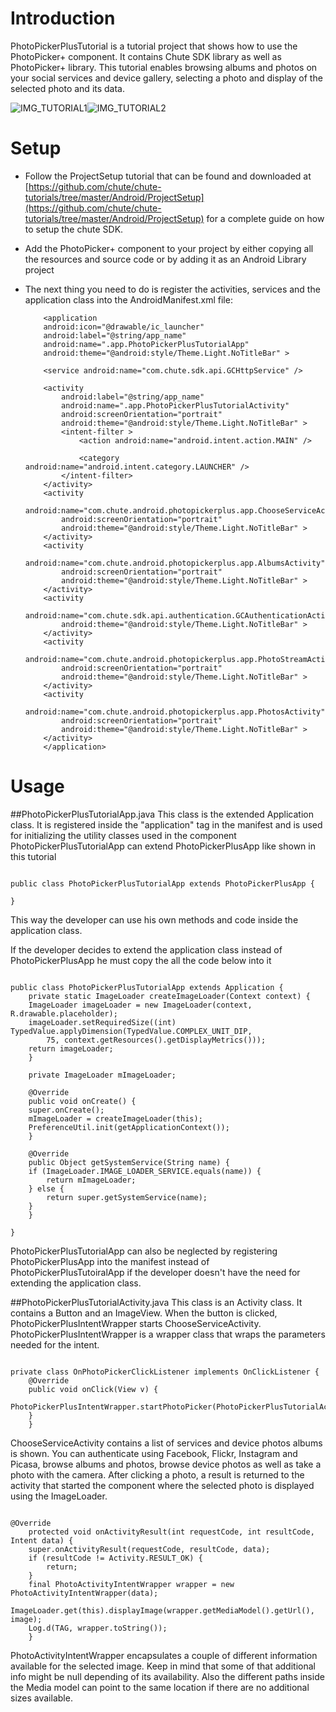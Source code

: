 Introduction
====

PhotoPickerPlusTutorial is a tutorial project that shows how to use the PhotoPicker+ component. It contains Chute SDK library as well as PhotoPicker+ library. This tutorial enables browsing albums and photos on your social services and device gallery, selecting a photo and display of the selected photo and its data.

![IMG_TUTORIAL1](https://github.com/chute/photo-picker-plus/raw/master/Android/PhotoPickerPlusTutorial/screenshots/IMG_Tutorial1.png)![IMG_TUTORIAL2](https://github.com/chute/photo-picker-plus/raw/master/Android/PhotoPickerPlusTutorial/screenshots/IMG_Tutorial2.png)

Setup
====

* Follow the ProjectSetup tutorial that can be found and downloaded at  
  [https://github.com/chute/chute-tutorials/tree/master/Android/ProjectSetup](https://github.com/chute/chute-tutorials/tree/master/Android/ProjectSetup) for a complete guide on how to setup the chute SDK.
  
* Add the PhotoPicker+ component to your project by either copying all the resources and source code or by adding it as an Android Library project
  
* The next thing you need to do is register the activities, services and the application class into the AndroidManifest.xml file:

    ```
        <application
        android:icon="@drawable/ic_launcher"
        android:label="@string/app_name"
        android:name=".app.PhotoPickerPlusTutorialApp"
        android:theme="@android:style/Theme.Light.NoTitleBar" >
		
        <service android:name="com.chute.sdk.api.GCHttpService" />

        <activity
            android:label="@string/app_name"
            android:name=".app.PhotoPickerPlusTutorialActivity"
            android:screenOrientation="portrait"
            android:theme="@android:style/Theme.Light.NoTitleBar" >
            <intent-filter >
                <action android:name="android.intent.action.MAIN" />

                <category android:name="android.intent.category.LAUNCHER" />
            </intent-filter>
        </activity>
        <activity
            android:name="com.chute.android.photopickerplus.app.ChooseServiceActivity"
            android:screenOrientation="portrait"
            android:theme="@android:style/Theme.Light.NoTitleBar" >
        </activity>
        <activity
            android:name="com.chute.android.photopickerplus.app.AlbumsActivity"
            android:screenOrientation="portrait"
            android:theme="@android:style/Theme.Light.NoTitleBar" >
        </activity>
        <activity
            android:name="com.chute.sdk.api.authentication.GCAuthenticationActivity"
            android:theme="@android:style/Theme.Light.NoTitleBar" >
        </activity>
        <activity
            android:name="com.chute.android.photopickerplus.app.PhotoStreamActivity"
            android:screenOrientation="portrait"
            android:theme="@android:style/Theme.Light.NoTitleBar" >
        </activity>
        <activity
            android:name="com.chute.android.photopickerplus.app.PhotosActivity"
            android:screenOrientation="portrait"
            android:theme="@android:style/Theme.Light.NoTitleBar" >
        </activity>
        </application>
    ```


Usage
====

##PhotoPickerPlusTutorialApp.java 
This class is the extended Application class. It is registered inside the "application" tag in the manifest and is used for initializing the utility classes used in the component
PhotoPickerPlusTutorialApp can extend PhotoPickerPlusApp like shown in this tutorial

<pre><code>
public class PhotoPickerPlusTutorialApp extends PhotoPickerPlusApp {

}
</code></pre>

This way the developer can use his own methods and code inside the application class. 

If the developer decides to extend the application class instead of PhotoPickerPlusApp he must copy the all the code below into it

<pre><code>
public class PhotoPickerPlusTutorialApp extends Application {
    private static ImageLoader createImageLoader(Context context) {
	ImageLoader imageLoader = new ImageLoader(context, R.drawable.placeholder);
	imageLoader.setRequiredSize((int) TypedValue.applyDimension(TypedValue.COMPLEX_UNIT_DIP,
		75, context.getResources().getDisplayMetrics()));
	return imageLoader;
    }

    private ImageLoader mImageLoader;

    @Override
    public void onCreate() {
	super.onCreate();
	mImageLoader = createImageLoader(this);
	PreferenceUtil.init(getApplicationContext());
    }

    @Override
    public Object getSystemService(String name) {
	if (ImageLoader.IMAGE_LOADER_SERVICE.equals(name)) {
	    return mImageLoader;
	} else {
	    return super.getSystemService(name);
	}
    }

}
</code></pre>

PhotoPickerPlusTutorialApp can also be neglected by registering PhotoPickerPlusApp into the manifest instead of PhotoPickerPlusTutoiralApp if the developer doesn't have the need for extending the application class.

##PhotoPickerPlusTutorialActivity.java 
This class is an Activity class. It contains a Button and an ImageView. When the button is clicked, PhotoPickerPlusIntentWrapper starts ChooseServiceActivity. PhotoPickerPlusIntentWrapper is a wrapper class that wraps the parameters needed for the intent.

<pre><code>
private class OnPhotoPickerClickListener implements OnClickListener {
	@Override
	public void onClick(View v) {
	    PhotoPickerPlusIntentWrapper.startPhotoPicker(PhotoPickerPlusTutorialActivity.this);
	}
    }
</code></pre>

ChooseServiceActivity contains a list of services and device photos albums is shown. You can authenticate using Facebook, Flickr, Instagram and Picasa, browse albums and photos, browse device photos as well as take a photo with the camera. 
After clicking a photo, a result is returned to the activity that started the component where the selected photo is displayed using the ImageLoader.

<pre><code>
@Override
    protected void onActivityResult(int requestCode, int resultCode, Intent data) {
	super.onActivityResult(requestCode, resultCode, data);
	if (resultCode != Activity.RESULT_OK) {
	    return;
	}
	final PhotoActivityIntentWrapper wrapper = new PhotoActivityIntentWrapper(data);
	ImageLoader.get(this).displayImage(wrapper.getMediaModel().getUrl(), image);
	Log.d(TAG, wrapper.toString());
    }
</code></pre>

PhotoActivityIntentWrapper encapsulates a couple of different information available for the selected image. Keep in mind that some of that additional info might be null depending of its availability. Also the different paths inside the Media model can point to the same location if there are no additional sizes available.


    
      

    
      